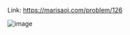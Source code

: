 Link: https://marisaoj.com/problem/126

![image](https://github.com/user-attachments/assets/003f5ed3-ff35-4f55-bb56-51f09c93b4bc)

